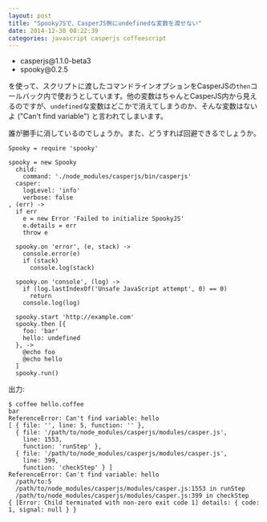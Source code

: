 ```yaml
---
layout: post
title: "SpookyJSで、CasperJS側にundefinedな変数を渡せない"
date: 2014-12-30 08:22:39
categories: javascript casperjs coffeescript
---
```

<ul>
<li>casperjs@1.1.0-beta3</li>
<li>spooky@0.2.5</li>
</ul>

<p>を使って、スクリプトに渡したコマンドラインオプションをCasperJSの<code>then</code>コールバック内で使おうとしています。他の変数はちゃんとCasperJS内から見えるのですが、<code>undefined</code>な変数はどこかで消えてしまうのか、そんな変数はないよ ("Can't find variable") と言われてしまいます。</p>

<p>誰が勝手に消しているのでしょうか。また、どうすれば回避できるでしょうか。</p>

<pre><code>Spooky = require 'spooky'

spooky = new Spooky
  child:
    command: './node_modules/casperjs/bin/casperjs'
  casper:
    logLevel: 'info'
    verbose: false
, (err) -&gt;
  if err
    e = new Error 'Failed to initialize SpookyJS'
    e.details = err
    throw e

  spooky.on 'error', (e, stack) -&gt;
    console.error(e)
    if (stack)
      console.log(stack)

  spooky.on 'console', (log) -&gt;
    if (log.lastIndexOf('Unsafe JavaScript attempt', 0) == 0)
      return
    console.log(log)

  spooky.start 'http://example.com'
  spooky.then [{
    foo: 'bar'
    hello: undefined
  }, -&gt;
    @echo foo
    @echo hello
  ]
  spooky.run()
</code></pre>

<p>出力: </p>

<pre><code>$ coffee hello.coffee
bar
ReferenceError: Can't find variable: hello
[ { file: '', line: 5, function: '' },
  { file: '/path/to/node_modules/casperjs/modules/casper.js',
    line: 1553,
    function: 'runStep' },
  { file: '/path/to/node_modules/casperjs/modules/casper.js',
    line: 399,
    function: 'checkStep' } ]
ReferenceError: Can't find variable: hello
  /path/to:5
  /path/to/node_modules/casperjs/modules/casper.js:1553 in runStep
  /path/to/node_modules/casperjs/modules/casper.js:399 in checkStep
{ [Error: Child terminated with non-zero exit code 1] details: { code: 1, signal: null } }
</code></pre>
